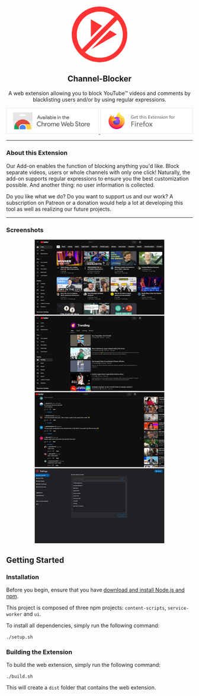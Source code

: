 <p align="center"><img src="images/CB_icon.svg" width="150"></p>

<h2 align="center"><b>Channel-Blocker</b></h2>

<p align="center">A web extension allowing you to block YouTube™ videos and comments by blacklisting users and/or by using regular expressions.</p>

<p align="center">
    <a href="https://chromewebstore.google.com/detail/channel-blocker/nfkmalbckemmklibjddenhnofgnfcdfp">
        <img src="assets/chrome-webstore.png" width="250">
    </a>
    <a href="https://addons.mozilla.org/en-US/firefox/addon/youtube-cleaner/">
        <img src="assets/firefox.png" width="250">
    </a>
</p>

---

### About this Extension

Our Add-on enables the function of blocking anything you'd like. Block separate videos, users or whole channels with only one click! Naturally, the add-on supports regular expressions to ensure you the best customization possible. And another thing: no user information is collected.

Do you like what we do? Do you want to support us and our work? A subscription on Patreon or a donation would help a lot at developing this tool as well as realizing our future projects.

---

### Screenshots

<p align="center">
    <img src="assets/screenshot-1.png" width="350">
    <img src="assets/screenshot-2.png" width="350">
    <img src="assets/screenshot-3.png" width="350">
    <img src="assets/screenshot-4.png" width="350">
</p>

## Getting Started

### Installation

Before you begin, ensure that you have [download and install Node.js and npm](https://nodejs.org/en/download/).

This project is composed of three npm projects: `content-scripts`, `service-worker` and `ui`.

To install all dependencies, simply run the following command:

```
./setup.sh
```

### Building the Extension

To build the web extension, simply run the following command:

```
./build.sh
```

This will create a `dist` folder that contains the web extension.
